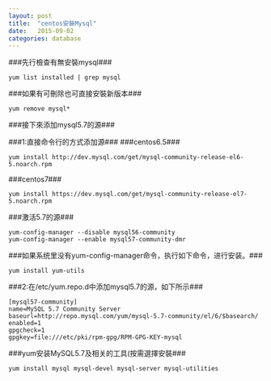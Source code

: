 ```yaml
---
layout: post
title:  "centos安裝Mysql"
date:   2015-09-02
categories: database
---
```


###先行檢查有無安裝mysql###
~~~shell
yum list installed | grep mysql
~~~

###如果有可刪除也可直接安裝新版本###
~~~shell 
yum remove mysql*
~~~

###接下來添加mysql5.7的源###

###1:直接命令行的方式添加源###
###centos6.5###
~~~shell
yum install http://dev.mysql.com/get/mysql-community-release-el6-5.noarch.rpm
~~~
###centos7###
~~~shell
yum install https://dev.mysql.com/get/mysql-community-release-el7-5.noarch.rpm
~~~
###激活5.7的源###
~~~shell
yum-config-manager --disable mysql56-community
yum-config-manager --enable mysql57-community-dmr
~~~
###如果系统里没有yum-config-manager命令，执行如下命令，进行安装。###
~~~shell
yum install yum-utils
~~~

###2:在/etc/yum.repo.d中添加mysql5.7的源，如下所示###
~~~shell
[mysql57-community]
name=MySQL 5.7 Community Server
baseurl=http://repo.mysql.com/yum/mysql-5.7-community/el/6/$basearch/
enabled=1
gpgcheck=1
gpgkey=file:///etc/pki/rpm-gpg/RPM-GPG-KEY-mysql
~~~


###yum安装MySQL5.7及相关的工具(按需選擇安裝###
~~~shell
yum install mysql mysql-devel mysql-server mysql-utilities
~~~
